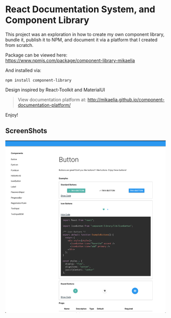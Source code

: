 # React Documentation System, and Component Library

This project was an exploration in how to create my own component library, bundle it, publish it to NPM, and document it via a platform that I created from scratch. 

Package can be viewed here: https://www.npmjs.com/package/component-library-mikaelia

And installed via:
```
npm install component-library
```


Design inspired by React-Toolkit and MaterialUI

> View documentation platform at: http://mikaelia.github.io/component-documentation-platform/

Enjoy!

## ScreenShots

![buttonpage](public/screenshots/buttonpage.png)


